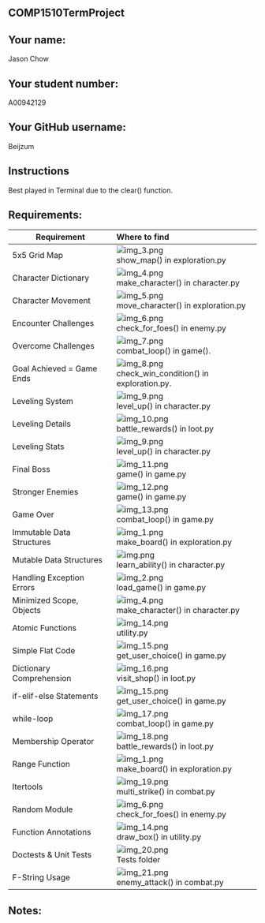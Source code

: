 ## COMP1510TermProject

## Your name:

Jason Chow

## Your student number:

A00942129

## Your GitHub username:

Beijzum

## Instructions

Best played in Terminal due to the clear() function.

## Requirements:

| Requirement               | Where to find                                                                    |
|---------------------------|:---------------------------------------------------------------------------------|
| 5x5 Grid Map              | ![img_3.png](readme_pics/img_3.png)<br/>show_map() in exploration.py             |
| Character Dictionary      | ![img_4.png](readme_pics/img_4.png)<br/>make_character() in character.py         |
| Character Movement        | ![img_5.png](readme_pics/img_5.png)<br/>move_character() in exploration.py       |
| Encounter Challenges      | ![img_6.png](readme_pics/img_6.png)<br/>check_for_foes() in enemy.py             |
| Overcome Challenges       | ![img_7.png](readme_pics/img_7.png)<br/>combat_loop() in game().                 |
| Goal Achieved = Game Ends | ![img_8.png](readme_pics/img_8.png)<br/>check_win_condition() in exploration.py. |
| Leveling System           | ![img_9.png](readme_pics/img_9.png)<br/>level_up() in character.py               |
| Leveling Details          | ![img_10.png](readme_pics/img_10.png)<br/>battle_rewards() in loot.py            |
| Leveling Stats            | ![img_9.png](readme_pics/img_9.png)<br/>level_up() in character.py               |
| Final Boss                | ![img_11.png](readme_pics/img_11.png)<br/>game() in game.py                      |
| Stronger Enemies          | ![img_12.png](readme_pics/img_12.png)<br/>game() in game.py                      |
| Game Over                 | ![img_13.png](readme_pics/img_13.png)<br/>combat_loop() in game.py               |
| Immutable Data Structures | ![img_1.png](readme_pics/img_1.png)<br/>make_board() in exploration.py           |
| Mutable Data Structures   | ![img.png](readme_pics/img.png)<br/>learn_ability() in character.py              |
| Handling Exception Errors | ![img_2.png](readme_pics/img_2.png)<br/>load_game() in game.py                   |
| Minimized Scope, Objects  | ![img_4.png](readme_pics/img_4.png)<br/>make_character() in character.py         |
| Atomic Functions          | ![img_14.png](readme_pics/img_14.png)<br/>utility.py                             |
| Simple Flat Code          | ![img_15.png](readme_pics/img_15.png)<br/>get_user_choice() in game.py           |
| Dictionary Comprehension  | ![img_16.png](readme_pics/img_16.png)<br/>visit_shop() in loot.py                |
| if-elif-else Statements   | ![img_15.png](readme_pics/img_15.png)<br/>get_user_choice() in game.py           |
| while-loop                | ![img_17.png](readme_pics/img_17.png)<br/>combat_loop() in game.py               |
| Membership Operator       | ![img_18.png](readme_pics/img_18.png)<br/>battle_rewards() in loot.py            |
| Range Function            | ![img_1.png](readme_pics/img_1.png)<br/>make_board() in exploration.py           |
| Itertools                 | ![img_19.png](readme_pics/img_19.png)<br/>multi_strike() in combat.py            |
| Random Module             | ![img_6.png](readme_pics/img_6.png)<br/>check_for_foes() in enemy.py             |
| Function Annotations      | ![img_14.png](readme_pics/img_14.png)<br/>draw_box() in utility.py               |
| Doctests & Unit Tests     | ![img_20.png](readme_pics/img_20.png)<br/>Tests folder                           |
| F-String Usage            | ![img_21.png](readme_pics/img_21.png)<br/>enemy_attack() in combat.py            |        

## Notes: